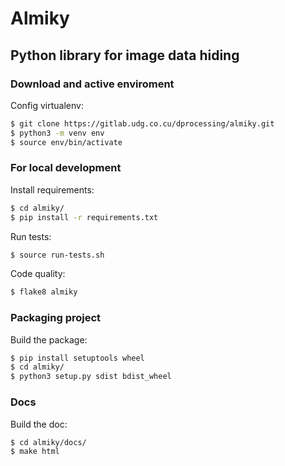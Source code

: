 # Almiky

## Python library for image data hiding

### Download and active enviroment

Config virtualenv:

```bash
$ git clone https://gitlab.udg.co.cu/dprocessing/almiky.git
$ python3 -m venv env
$ source env/bin/activate
```

### For local development

Install requirements:

```bash
$ cd almiky/
$ pip install -r requirements.txt
```

Run tests:

```bash
$ source run-tests.sh
```

Code quality:

```bash
$ flake8 almiky
```

### Packaging project

Build the package:

```bash
$ pip install setuptools wheel
$ cd almiky/
$ python3 setup.py sdist bdist_wheel
```

### Docs

Build the doc:

```bash
$ cd almiky/docs/
$ make html
```
